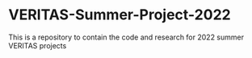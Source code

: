 # VERITAS-Summer-Project-2022

This is a repository to contain the code and research for 2022 summer VERITAS projects
